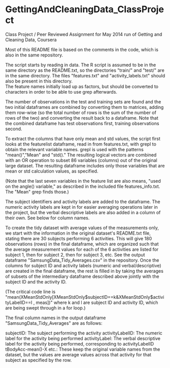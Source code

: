 GettingAndCleaningData_ClassProject
===================================

Class Project / Peer Reviewed Assignment for May 2014 run of Getting and Cleaning Data, Coursera


Most of this README file is based on the comments in the code, which is also in the same
repository.

The script starts by reading in data.  The R script is assumed to be in the same directory as the 
README.txt, so the directories "train/" and "test/" are in the same directory.  The files
"features.txt" and "activity_labels.txt" should also be present in this directory.  
The feature names initially load up as factors, but should be converted to characters in order
to be able to use grep afterwards.

The number of observations in the test and training sets are found and the two 
initial dataframes are combined by converting them to matrices, adding them row-wise (so the 
total number of rows is the sum of the number of rows of the two) and converting the result 
back to a dataframe. Note that the combined dataframe has test observations first, 
training observations second.

To extract the columns that have only mean and std values, the script first looks 
at the featurelist dataframe, read in from features.txt, with grepl to obtain the relevant variable names.
grepl is used with the patterns "mean()","Mean" and "std()."  The resulting logical vectors
are combined with an OR operation to subset 86 variables (columns) out of the original large dataset.
The resulting dataframe includes only those variables that are mean or std calculation values, as 
specified.  

(Note that the last seven variables in the feature list are also 
means, "used on the angle() variable," as described in the
included file features_info.txt.  The "Mean" grep finds those.)

The subject identifiers and activity labels are added to the dataframe.  The numeric
activity labels are kept in for easier averaging operations later in the project,
but the verbal descriptive labels are also added in a column of their own.  See below for column names.

To create the tidy dataset with average values of the measurements only, we start with the 
information in the original dataset's README.txt file, stating there are 30 subjects performing
6 activities.  This will give 180 observations (rows) in the final dataframe, which are organized 
such that the average measurement values for each of the 6 activities are listed for subject 1, then 
for subject 2, then for subject 3, etc.  See the output dataframe "SamsungData_Tidy_Averages.csv" in the 
repository.  Once the columns for subject ID and activity labels (numeric and verbal/descriptive) 
are created in the final dataframe, the rest is filled in by taking the averages of subsets of the
intermediary dataframe described above jointly with the subject ID and the activity ID.  

(The critical code line is "mean(XMeanStdOnly[XMeanStdOnly$subjectID==k&XMeanStdOnly$activityLabelID==l , meas])" where k and l are subject ID and activity ID, which are being swept through in a for loop.)

The final column names in the output dataframe "SamsungData_Tidy_Averages" are as follows:


subjectID:  The subject performing the activity
activityLabelID: The numeric label for the activity being performed
activityLabel: The verbal descriptive label for the activity being performed, 
corresponding to activityLabelID
tBodyAcc-mean()-X etc.: These keep the original variable names from the dataset, but the values are 
average values across that activity for that subject as specified by the row.

